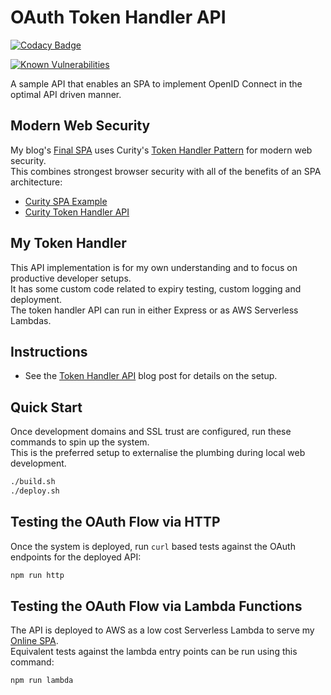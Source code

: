 # OAuth Token Handler API

[![Codacy Badge](https://app.codacy.com/project/badge/Grade/bc52d166f1624ef9a2c0cfbf283deb23)](https://www.codacy.com/gh/gary-archer/oauth.webproxyapi/dashboard?utm_source=github.com&amp;utm_medium=referral&amp;utm_content=gary-archer/oauth.webproxyapi&amp;utm_campaign=Badge_Grade)

[![Known Vulnerabilities](https://snyk.io/test/github/gary-archer/oauth.webproxyapi/badge.svg?targetFile=package.json)](https://snyk.io/test/github/gary-archer/oauth.webproxyapi?targetFile=package.json)

A sample API that enables an SPA to implement OpenID Connect in the optimal API driven manner.

## Modern Web Security

My blog's [Final SPA](https://github.com/gary-archer/oauth.websample.final) uses Curity's [Token Handler Pattern](https://github.com/curityio/web-oauth-via-bff) for modern web security.\
This combines strongest browser security with all of the benefits of an SPA architecture:

- [Curity SPA Example](https://github.com/curityio/web-oauth-via-bff)
- [Curity Token Handler API](https://github.com/curityio/bff-node-express)

## My Token Handler

This API implementation is for my own understanding and to focus on productive developer setups.\
It has some custom code related to expiry testing, custom logging and deployment.\
The token handler API can run in either Express or as AWS Serverless Lambdas.

## Instructions

- See the [Token Handler API](https://authguidance.com/2019/04/08/web-reverse-proxy-implementation/) blog post for details on the setup.

## Quick Start

Once development domains and SSL trust are configured, run these commands to spin up the system.\
This is the preferred setup to externalise the plumbing during local web development.

```bash
./build.sh
./deploy.sh
```

## Testing the OAuth Flow via HTTP

Once the system is deployed, run `curl` based tests against the OAuth endpoints for the deployed API:

```bash
npm run http
```

## Testing the OAuth Flow via Lambda Functions

The API is deployed to AWS as a low cost Serverless Lambda to serve my [Online SPA](https://authguidance.com/home/code-samples-quickstart/).\
Equivalent tests against the lambda entry points can be run using this command:

```bash
npm run lambda
```

